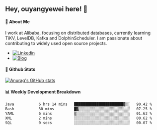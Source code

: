 ## Hey, ouyangyewei here! :wave:

#### :rocket: About Me
I work at Alibaba, focusing on distributed databases, currently learning TiKV, LevelDB, Kafka and DolphinScheduler. I am passionate about contributing to widely used open source projects.

- [![Linkedin](https://img.shields.io/badge/LinkedIn-ouyangyewei-blue)](https://www.linkedin.com/in/ouyangyewei/)
- [![Blog](https://img.shields.io/badge/Blog-yeweiouyang-orange)](https://blog.csdn.net/yeweiouyang)

#### :star2: Github Stats
[![Anurag's GitHub stats](https://github-readme-stats.vercel.app/api?username=ouyangyewei&show_icons=true&cache_seconds=3600&theme=tokyonight)](https://github.com/anuraghazra/github-readme-stats)

#### :bar_chart: Weekly Development Breakdown
<!--START_SECTION:waka-->

```txt
Java           6 hrs 14 mins   ██████████████████████▓░░   90.42 %
Bash           30 mins         █▓░░░░░░░░░░░░░░░░░░░░░░░   07.25 %
YAML           6 mins          ▒░░░░░░░░░░░░░░░░░░░░░░░░   01.63 %
XML            2 mins          ░░░░░░░░░░░░░░░░░░░░░░░░░   00.62 %
SQL            0 secs          ░░░░░░░░░░░░░░░░░░░░░░░░░   00.07 %
```

<!--END_SECTION:waka-->
